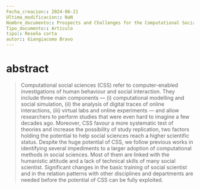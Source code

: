 ```yaml
---
Fecha_creacion:: 2024-06-21
Ultima_modificacion:: NaN
Nombre_documento:: Prospects and Challenges for the Computational Social Sciences
Tipo_documento:: Artículo 
tipo:: Reseña corta
autor:: Giangiacomo Bravo
---
```


# abstract

>Computational social sciences (CSS) refer to computer-enabled investigations of human behaviour and social interaction. They include three main components — (i) computational modelling and social simulation, (ii) the analysis of digital traces of online interactions, (iii) virtual labs and online experiments — and allow researchers to perform studies that were even hard to imagine a few decades ago. Moreover, CSS favour a more systematic test of theories and increase the possibility of study replication, two factors holding the potential to help social sciences reach a higher scientific status. Despite the huge potential of CSS, we follow previous works in identifying several impediments to a larger adoption of computational methods in social sciences. Most of them are linked with the humanistic attitude and a lack of technical skills of many social scientist. Significant changes in the basic training of social scientist and in the relation patterns with other disciplines and departments are needed before the potential of CSS can be fully exploited.


